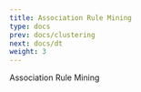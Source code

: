 ```yaml
---
title: Association Rule Mining
type: docs
prev: docs/clustering
next: docs/dt
weight: 3
---
```


Association Rule Mining

